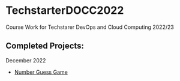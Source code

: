 # TechstarterDOCC2022
 Course Work for Techstarer DevOps and Cloud Computing 2022/23

## Completed Projects:
December 2022
- [Number Guess Game](/2022_12/Ex5/NumberGuessGame/index.html)